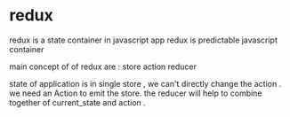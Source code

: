 # redux

redux is a state container in javascript app
redux is predictable javascript container

main concept of of redux are :
  store
  action
  reducer 

state of application is in single store ,
we can't directly change the action . we need an Action to emit the store.
the reducer will help to combine together of current_state and action  .


# 

